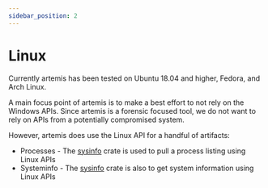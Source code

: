 ```yaml
---
sidebar_position: 2
---
```


# Linux

Currently artemis has been tested on Ubuntu 18.04 and higher, Fedora, and Arch
Linux.

A main focus point of artemis is to make a best effort to not rely on the
Windows APIs. Since artemis is a forensic focused tool, we do not want to rely
on APIs from a potentially compromised system.

However, artemis does use the Linux API for a handful of artifacts:

- Processes - The [sysinfo](https://github.com/GuillaumeGomez/sysinfo) crate is
  used to pull a process listing using Linux APIs
- Systeminfo - The [sysinfo](https://github.com/GuillaumeGomez/sysinfo) crate is
  also to get system information using Linux APIs
